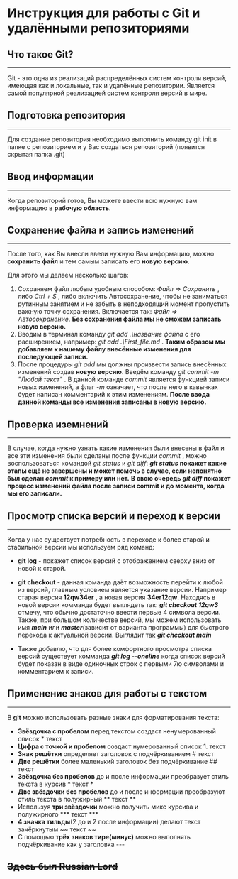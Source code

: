# Инструкция для работы с Git и удалёнными репозиториями

## Что такое Git?
---
Git - это одна из реализаций распределённых систем контроля версий, имеющая как и локальные, так и удалённые репозитории. Является самой популярной реализацией систем контроля версий в мире.

## Подготовка репозитория
---
Для создание репозитория необходимо выполнить команду git init в папке с репозиторием и у Вас создаться репозиторий (появится скрытая папка .git)

## Ввод информации
---
Когда репозиторий готов, Вы можете ввести всю нужную вам информацию в **рабочую область**.

## Сохранение файла и запись изменений
---
После того, как Вы внесли ввели нужную Вам информацию, можно **сохранить файл** и тем самым записать его **новую версию**.

Для этого мы делаем несколько шагов:

1. Сохраняем файл любым удобным способом: *Файл* => *Сохранить* , либо *Ctrl + S* , либо включить Автосохранение, чтобы не заниматься рутинным занятием и не забыть в неподходящий момент пропустить важную точку сохранения. Включается так: *Файл => Автосохранение*. **Без сохранения файла мы не сможем записать новую версию.**
2. Вводим в терминал команду *git add .\название файла* с его расширением, например: *git add .\First_file.md* . **Таким образом мы добавляем к нашему файлу внесённые изменения для последующей записи.**
3. После процедуры *git add* мы должны произвести запись внесённых изменений создав **новую версию**. Введём команду *git commit -m "Любой текст"* . В данной команде *commit* является функцией записи новых изменений, а флаг *-m* означает, что после него в кавычках будет написан комментарий к этим изменениям. **После ввода данной команды все изменения записаны в новую версию.**

## Проверка иземнений
---
В случае, когда нужно узнать какие изменения были внесены в файл и все эти изменения были сделаны после функции *commit* , можно воспользоваться командой *git status* и *git diff*: ***git status* покажет какие этапы ещё не завершены и может помочь в случае, если непонятно был сделан *commit* к примеру или нет.** **В свою очередь *git diff* покажет процесс изменений файла после записи commit и до момента, когда мы его записали.**

## Просмотр списка версий и переход к версии
---
Когда у нас существует потребность в переходе к более старой и стабильной версии мы используем ряд команд:

* **git log** - покажет список версий с отображением сверху вниз от новой к старой.
* **git checkout** - данная команда даёт возможность перейти к любой из версий, главным условием является указание версии. Например старая версия **12qw34er** , а новая версия **34er12qw**. Находясь в новой версии комманда будет выглядеть так: ***git checkout 12qw3*** отмечу, что обычно достаточно ввести первые 4 символа версии. Также, при большом количестве версий, мы можем использовать имя ***main*** или ***master***(зависит от варианта программы) для быстрого перехода к актуальной версии. Выглядит так ***git checkout main***

* Также добавлю, что для более комфортного просмотра списка версий существует комманда ***git log --oneline*** когда список версий будет показан в виде одиночных строк с первыми 7ю символами и комментарием к записи.

## Применение знаков для работы с текстом
---
В **git** можно использовать разные знаки для форматирования текста:

* **Звёздочка с пробелом** перед текстом создаст ненумерованный список * текст
* **Цифра с точкой и пробелом** создаст нумерованный список 1. текст
* **Знак решётки** определяет заголовок c подчёркиванием # текст
* **Две решётки** более маленький заголовок без подчёркивание ## текст
* **Звёздочка без пробелов** до и после информации преобразует стиль текста в курсив * текст *
* **Две звёздочки без пробелов** до и после информации преобразуют стиль текста в полужирный ** текст **
* Используя **три звёздочки** можно получить микс курсива и полужирного *** текст ***
* **4 значка тильды**(2 до и 2 после информации) делают текст зачёркнутым ~~ текст ~~
* С помощью **трёх знаков тире(минус)** можно выполнять подчёркивание как у заголовка ---

## ~~Здесь был Russian Lord~~